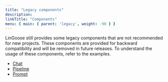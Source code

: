 ```yaml
---
title: "Legacy components"
description:
linkTitle: "Components"
menu: { main: { parent: 'legacy', weight: -90 } }
---
```


LinGoose still provides some legacy components that are not recommended for new projects. These components are provided for backward compatibility and will be removed in future releases. To understand the usage of these components, refer to the examples.

- [Chat](https://github.com/maksymenkoml/lingoose/tree/main/examples/chat)
- [Pipeline](https://github.com/maksymenkoml/lingoose/tree/main/examples/pipeline)
- [Prompt](https://github.com/maksymenkoml/lingoose/tree/main/examples/prompt)